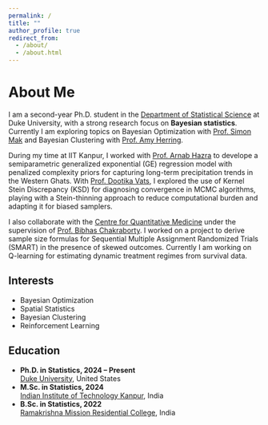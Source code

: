 ```yaml
---
permalink: /
title: ""
author_profile: true
redirect_from: 
  - /about/
  - /about.html
---
```


# About Me

<p>
  I am a second-year Ph.D. student in the
  <a href="https://stat.duke.edu" target="_blank">Department of Statistical Science</a> at Duke University, with a strong research focus on 
  <strong>Bayesian statistics</strong>. Currently I am exploring topics on Bayesian Optimization with <a href = "https://sites.google.com/view/simonmak/home">Prof. Simon Mak</a> and Bayesian Clustering with <a href="https://scholars.duke.edu/person/Amy.Herring">Prof. Amy Herring</a>. 
</p>

<p>
  During my time at IIT Kanpur, I worked with <a href="https://sites.google.com/view/arnabhazra09/">Prof. Arnab Hazra</a> to develope a semiparametric generalized exponential (GE) regression model with penalized complexity priors for capturing long-term precipitation trends in the Western Ghats.
With <a href="https://dvats.github.io/">Prof. Dootika Vats</a>, I explored the use of Kernel Stein Discrepancy (KSD) for diagnosing convergence in MCMC algorithms, playing with a Stein-thinning approach to reduce computational burden and adapting it for biased samplers.
</p>

<p>
  I also collaborate with the <a href="https://www.duke-nus.edu.sg/cqm" target="_blank">Centre for Quantitative Medicine</a> under the supervision of <a href="https://blog.nus.edu.sg/bibhas/">Prof. Bibhas Chakraborty</a>. I worked on a project to derive sample size formulas for Sequential Multiple Assignment Randomized Trials (SMART) in the presence of skewed outcomes. Currently I am working on Q-learning for estimating dynamic treatment regimes from survival data.
</p>

<div class="intro-columns">
  <div>
    <h2>Interests</h2>
    <ul class="fa-ul">
      <li><span class="fa-li"><i class="fas fa-book"></i></span>Bayesian Optimization</li>
      <li><span class="fa-li"><i class="fas fa-book"></i></span>Spatial Statistics</li>
      <li><span class="fa-li"><i class="fas fa-book"></i></span>Bayesian Clustering</li>
      <li><span class="fa-li"><i class="fas fa-book"></i></span>Reinforcement Learning</li>
    </ul>
  </div>

  <div>
    <h2>Education</h2>
<ul class="edu-list fa-ul">
  <li>
    <span class="fa-li"><i class="fas fa-graduation-cap"></i></span>
    <strong>Ph.D. in Statistics, 2024 – Present</strong><br>
    <span class="edu-inst">
      <a href="https://stat.duke.edu" target="_blank" rel="noopener">Duke University</a>, United States
    </span>
  </li>
  <li>
    <span class="fa-li"><i class="fas fa-graduation-cap"></i></span>
    <strong>M.Sc. in Statistics, 2024</strong><br>
    <span class="edu-inst">
      <a href="https://iitk.ac.in" target="_blank">Indian Institute of Technology Kanpur</a>, India
    </span>
  </li>
  <li>
    <span class="fa-li"><i class="fas fa-graduation-cap"></i></span>
    <strong>B.Sc. in Statistics, 2022</strong><br>
    <span class="edu-inst">
      <a href="https://rkmrc.in" target="_blank">Ramakrishna Mission Residential College</a>, India
    </span>
  </li>
</ul>
  </div>
</div>
